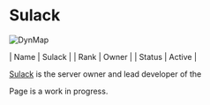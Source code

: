# Sulack
![DynMap](https://github.com/TheDutchPanzer/wiki/blob/master/assets/images/Sulack.png)

| Name          | Sulack        |
| Rank          | Owner         |
| Status        | Active        |


[Sulack](sulack) is the server owner and lead developer of the

Page is a work in progress.
